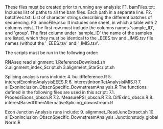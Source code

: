 These files must be created prior to running any analysis:
F1. bamFiles.txt: Includes list of paths to all the bam files. Each path in a separate line.
F2. batchVec.txt: List of character strings describing the different batches of sequencing.
F3. annoFile.xlsx: It includes one sheet, in which a table with 2 columns exist. The first row must include the columns names 'sample_ID', and 'group'. The first column under 'sample_ID' the name of the samples are listed, which they must be identical to the _EEES.tsv and _IMIS.tsv file names (without the '_EEES.tsv' and '_IMIS.tsv'.

The scripts must be run in the following order:

RNAseq read alignment:
1.ReferenceDownload.sh
2.alignment_index_Script.sh
3.alignment_StarScript.sh

Splicing analysis runs include:
4. buildReference.R
5. interestExonIncAnalysisEEES.R
6. interestIntronRetAnalysisIMIS.R
7. allExonInclusion_ObscnSpecific_DownstreamAnalysis.R
The functions defined in the following files are used in this script:
	7.1. ProcessExons_obscn.R
	7.2. MeasurePSI_obscn.R
	7.3. DifExInc_obscn.R
8. interestBasedOtherAlternativeSplicing_downstream.R


Exon Junction Analysis runs include:
9. alignmnet_ReadJuncExtract.sh
10. allExonInclusion_ObscnSpecific_DownstreamAnalysis_Junctionstudy_globalNorm.R